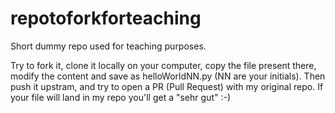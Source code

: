 # repotoforkforteaching

Short dummy repo used for teaching purposes.

Try to fork it, clone it locally on your computer, copy the file present there, modify the content and save as helloWorldNN.py (NN are your initials). 
Then push it upstram, and try to open a PR (Pull Request) with my original repo. If your file will land in my repo you'll get a "sehr gut" :-) 

